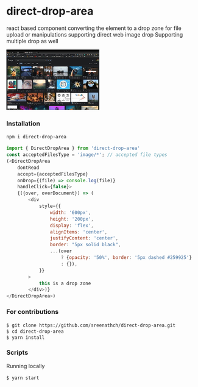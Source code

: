 # direct-drop-area
react based component converting the element to a drop zone for file upload or manipulations supporting direct web image drop
Supporting multiple drop as well

![sample](./direct-drop-area.gif)

### Installation


```shell
npm i direct-drop-area
```

```javascript
import { DirectDropArea } from 'direct-drop-area'
const acceptedFilesType = 'image/*'; // accepted file types
(<DirectDropArea
    dontRead
    accept={acceptedFilesType}
    onDrop={(file) => console.log(file)}
    handleClick={false}>
    {({over, overDocument}) => (
        <div
            style={{
                width: '600px',
                height: '200px',
                display: 'flex',
                alignItems: 'center',
                justifyContent: 'center',
                border: "5px solid black",
                ...(over
                    ? {opacity: '50%', border: '5px dashed #259925'}
                    : {}),
            }}
        >
            this is a drop zone 
        </div>)}
</DirectDropArea>)
```

### For contributions 

```shell
$ git clone https://github.com/sreenathch/direct-drop-area.git
$ cd direct-drop-area
$ yarn install
```


### Scripts
Running locally
```Shell
$ yarn start
```



